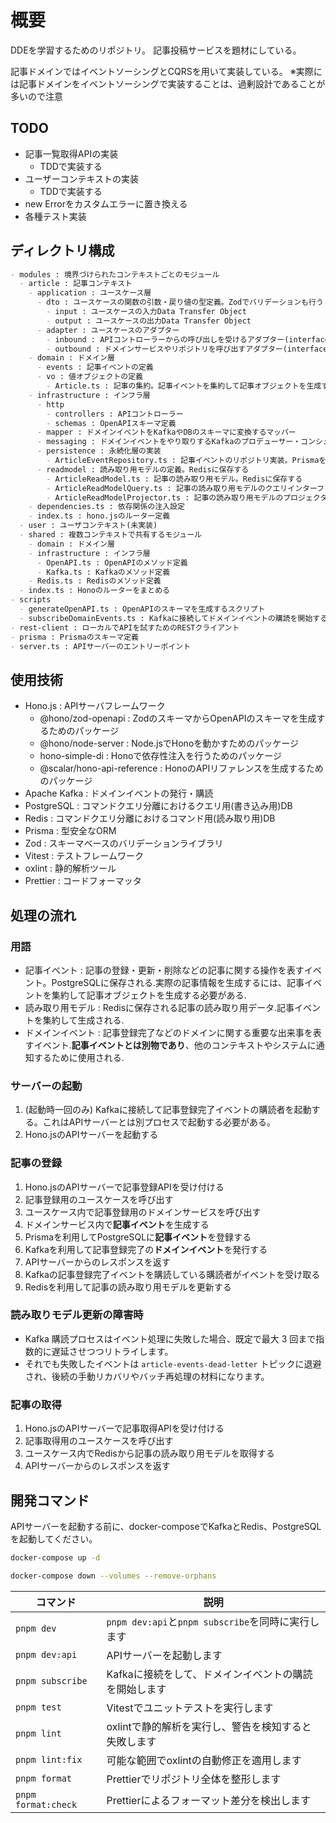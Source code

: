 # 概要

DDEを学習するためのリポジトリ。
記事投稿サービスを題材にしている。

記事ドメインではイベントソーシングとCQRSを用いて実装している。
※実際には記事ドメインをイベントソーシングで実装することは、過剰設計であることが多いので注意

## TODO

- 記事一覧取得APIの実装
  - TDDで実装する
- ユーザーコンテキストの実装
  - TDDで実装する
- new Errorをカスタムエラーに置き換える
- 各種テスト実装

## ディレクトリ構成

```md
- modules : 境界づけられたコンテキストごとのモジュール
  - article : 記事コンテキスト
    - application : ユースケース層
      - dto : ユースケースの関数の引数・戻り値の型定義。Zodでバリデーションも行う
        - input : ユースケースの入力Data Transfer Object
        - output : ユースケースの出力Data Transfer Object
      - adapter : ユースケースのアダプター
        - inbound : APIコントローラーからの呼び出しを受けるアダプター(interface)
        - outbound : ドメインサービスやリポジトリを呼び出すアダプター(interface)
    - domain : ドメイン層
      - events : 記事イベントの定義
      - vo : 値オブジェクトの定義
        - Article.ts : 記事の集約。記事イベントを集約して記事オブジェクトを生成する  
    - infrastructure : インフラ層
      - http
        - controllers : APIコントローラー
        - schemas : OpenAPIスキーマ定義
      - mapper : ドメインイベントをKafkaやDBのスキーマに変換するマッパー
      - messaging : ドメインイベントをやり取りするKafkaのプロデューサー・コンシューマー
      - persistence : 永続化層の実装
        - ArticleEventRepository.ts : 記事イベントのリポジトリ実装。Prismaを利用してPostgreSQLに保存する　 
      - readmodel : 読み取り用モデルの定義。Redisに保存する
        - ArticleReadModel.ts : 記事の読み取り用モデル。Redisに保存する
        - ArticleReadModelQuery.ts : 記事の読み取り用モデルのクエリインターフェース
        - ArticleReadModelProjector.ts : 記事の読み取り用モデルのプロジェクター。記事イベントを受けて読み取り用モデルを更新する
    - dependencies.ts : 依存関係の注入設定
    - index.ts : hono.jsのルーター定義  
  - user : ユーザコンテキスト(未実装)
  - shared : 複数コンテキストで共有するモジュール
    - domain : ドメイン層
    - infrastructure : インフラ層
      - OpenAPI.ts : OpenAPIのメソッド定義
      - Kafka.ts : Kafkaのメソッド定義
    - Redis.ts : Redisのメソッド定義
  - index.ts : Honoのルーターをまとめる
- scripts
  - generateOpenAPI.ts : OpenAPIのスキーマを生成するスクリプト
  - subscribeDomainEvents.ts : Kafkaに接続してドメインイベントの購読を開始するスクリプト
- rest-client : ローカルでAPIを試すためのRESTクライアント
- prisma : Prismaのスキーマ定義
- server.ts : APIサーバーのエントリーポイント
```

## 使用技術

- Hono.js : APIサーバフレームワーク
  - @hono/zod-openapi : ZodのスキーマからOpenAPIのスキーマを生成するためのパッケージ
  - @hono/node-server : Node.jsでHonoを動かすためのパッケージ
  - hono-simple-di : Honoで依存性注入を行うためのパッケージ
  - @scalar/hono-api-reference : HonoのAPIリファレンスを生成するためのパッケージ
- Apache Kafka : ドメインイベントの発行・購読
- PostgreSQL : コマンドクエリ分離におけるクエリ用(書き込み用)DB
- Redis : コマンドクエリ分離におけるコマンド用(読み取り用)DB
- Prisma : 型安全なORM
- Zod : スキーマベースのバリデーションライブラリ
- Vitest : テストフレームワーク
- oxlint : 静的解析ツール
- Prettier : コードフォーマッタ

## 処理の流れ

### 用語

- 記事イベント : 記事の登録・更新・削除などの記事に関する操作を表すイベント。PostgreSQLに保存される.実際の記事情報を生成するには、記事イベントを集約して記事オブジェクトを生成する必要がある.
- 読み取り用モデル : Redisに保存される記事の読み取り用データ.記事イベントを集約して生成される.
- ドメインイベント : 記事登録完了などのドメインに関する重要な出来事を表すイベント.**記事イベントとは別物であり**、他のコンテキストやシステムに通知するために使用される.

### サーバーの起動

1. (起動時一回のみ) Kafkaに接続して記事登録完了イベントの購読者を起動する。これはAPIサーバーとは別プロセスで起動する必要がある。
2. Hono.jsのAPIサーバーを起動する

### 記事の登録

1. Hono.jsのAPIサーバーで記事登録APIを受け付ける
2. 記事登録用のユースケースを呼び出す
3. ユースケース内で記事登録用のドメインサービスを呼び出す
4. ドメインサービス内で**記事イベント**を生成する
5. Prismaを利用してPostgreSQLに**記事イベント**を登録する
6. Kafkaを利用して記事登録完了の**ドメインイベント**を発行する
7. APIサーバーからのレスポンスを返す
8. Kafkaの記事登録完了イベントを購読している購読者がイベントを受け取る
9. Redisを利用して記事の読み取り用モデルを更新する

### 読み取りモデル更新の障害時

- Kafka 購読プロセスはイベント処理に失敗した場合、既定で最大 3 回まで指数的に遅延させつつリトライします。
- それでも失敗したイベントは `article-events-dead-letter` トピックに退避され、後続の手動リカバリやバッチ再処理の材料になります。

### 記事の取得

1. Hono.jsのAPIサーバーで記事取得APIを受け付ける
2. 記事取得用のユースケースを呼び出す
3. ユースケース内でRedisから記事の読み取り用モデルを取得する
4. APIサーバーからのレスポンスを返す

## 開発コマンド

APIサーバーを起動する前に、docker-composeでKafkaとRedis、PostgreSQLを起動してください。

```sh
docker-compose up -d
```

```sh
docker-compose down --volumes --remove-orphans
```

| コマンド            | 説明                                                 |
| ------------------- | ---------------------------------------------------- |
| `pnpm dev`          | `pnpm dev:api`と`pnpm subscribe`を同時に実行します |
| `pnpm dev:api`      | APIサーバーを起動します                             |
| `pnpm subscribe`    | Kafkaに接続をして、ドメインイベントの購読を開始します                 |
| `pnpm test`         | Vitestでユニットテストを実行します                         |
| `pnpm lint`         | oxlintで静的解析を実行し、警告を検知すると失敗します |
| `pnpm lint:fix`     | 可能な範囲でoxlintの自動修正を適用します             |
| `pnpm format`       | Prettierでリポジトリ全体を整形します               |
| `pnpm format:check` | Prettierによるフォーマット差分を検出します           |
